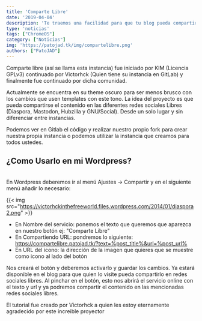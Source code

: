 ```yaml
---
title: 'Comparte Libre'
date: '2019-04-04'
description: 'Te traemos una facilidad para que tu blog pueda compartir en las redes sociales libres sin problemas'
type: 'noticias'
tags: ["ChromeOS"]
category: ["Noticias"]
img: 'https://patojad.tk/img/compartelibre.png'
authors: ["PatoJAD"]
---
```


Comparte libre (así se llama esta instancia) fue iniciado por KIM (Licencia GPLv3) continuado por Victorhck (Quien tiene su instancia en GitLab) y finalmente fue continuado por dicha comunidad.

Actualmente se encuentra en su theme oscuro para ser menos brusco con los cambios que usen templates con este tono. La idea del proyecto es que pueda compartirse el contenido en las diferentes redes sociales Libres (Diaspora, Mastodon, Hubzilla y GNU/Social). Desde un solo lugar y sin diferenciar entre instancias.

Podemos ver en Gitlab el código y realizar nuestro propio fork para crear nuestra propia instancia o podemos utilizar la instancia que creamos para todos ustedes.

## ¿Como Usarlo en mi Wordpress?
<br/>
En Wordpress deberemos ir al menú Ajustes → Compartir y en el siguiente menú añadir lo necesario:

{{< img src="https://victorhckinthefreeworld.files.wordpress.com/2014/01/diaspora2.png" >}}

* En Nombre del servicio: ponemos el texto que queremos que aparezca en nuestro botón ej: "Comparte Libre"
* En Compartiendo URL: pondremos lo siguiente: https://compartelibre.patojad.tk/?text=%post_title%&url=%post_url%
* En URL del icono: la dirección de la imagen que quieres que se muestre como icono al lado del botón

Nos creará el botón y deberemos activarlo y guardar los cambios. Ya estará disponible en el blog para que quien lo visite pueda compartirlo en redes sociales libres.
Al pinchar en el botón, esto nos abrirá el servicio online con el texto y url y ya podremos compartir el contenido en las mencionadas redes sociales libres.

El tutorial fue creado por Victorhck a quien les estoy eternamente agradecido por este increible proyector
